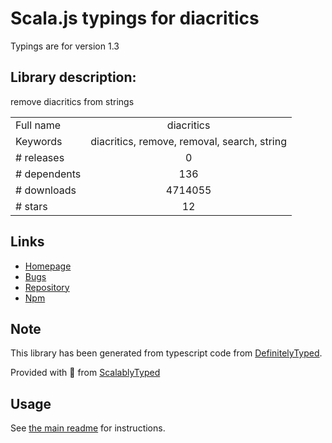 
# Scala.js typings for diacritics

Typings are for version 1.3

## Library description:
remove diacritics from strings

|                    |                 |
| ------------------ | :-------------: |
| Full name          | diacritics |
| Keywords           | diacritics, remove, removal, search, string |
| # releases         | 0 |
| # dependents       | 136 |
| # downloads        | 4714055 |
| # stars            | 12 |

## Links
- [Homepage](https://github.com/andrewrk/node-diacritics#readme)
- [Bugs](https://github.com/andrewrk/node-diacritics/issues)
- [Repository](https://github.com/andrewrk/node-diacritics)
- [Npm](https://www.npmjs.com/package/diacritics)
    


## Note
This library has been generated from typescript code from [DefinitelyTyped](https://definitelytyped.org).

Provided with :purple_heart: from [ScalablyTyped](https://github.com/oyvindberg/ScalablyTyped)

## Usage
See [the main readme](../../readme.md) for instructions.


